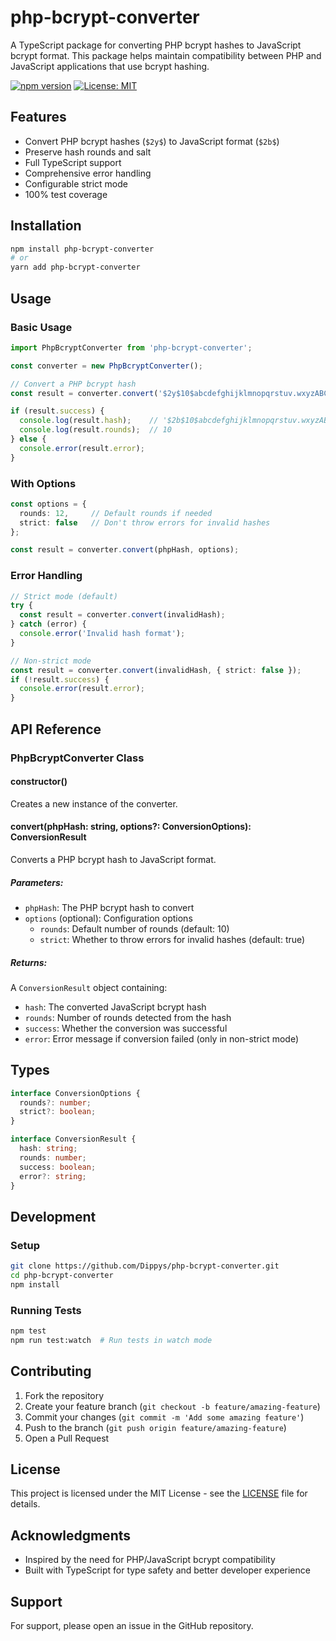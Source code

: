 # php-bcrypt-converter

A TypeScript package for converting PHP bcrypt hashes to JavaScript bcrypt format. This package helps maintain compatibility between PHP and JavaScript applications that use bcrypt hashing.

[![npm version](https://badge.fury.io/js/php-bcrypt-converter.svg)](https://badge.fury.io/js/php-bcrypt-converter)
[![License: MIT](https://img.shields.io/badge/License-MIT-yellow.svg)](https://opensource.org/licenses/MIT)

## Features

- Convert PHP bcrypt hashes (`$2y$`) to JavaScript format (`$2b$`)
- Preserve hash rounds and salt
- Full TypeScript support
- Comprehensive error handling
- Configurable strict mode
- 100% test coverage

## Installation

```bash
npm install php-bcrypt-converter
# or
yarn add php-bcrypt-converter
```

## Usage

### Basic Usage

```typescript
import PhpBcryptConverter from 'php-bcrypt-converter';

const converter = new PhpBcryptConverter();

// Convert a PHP bcrypt hash
const result = converter.convert('$2y$10$abcdefghijklmnopqrstuv.wxyzABCDEFGHIJKLMNOPQRSTUVWXYZ');

if (result.success) {
  console.log(result.hash);    // '$2b$10$abcdefghijklmnopqrstuv.wxyzABCDEFGHIJKLMNOPQRSTUVWXYZ'
  console.log(result.rounds);  // 10
} else {
  console.error(result.error);
}
```

### With Options

```typescript
const options = {
  rounds: 12,     // Default rounds if needed
  strict: false   // Don't throw errors for invalid hashes
};

const result = converter.convert(phpHash, options);
```

### Error Handling

```typescript
// Strict mode (default)
try {
  const result = converter.convert(invalidHash);
} catch (error) {
  console.error('Invalid hash format');
}

// Non-strict mode
const result = converter.convert(invalidHash, { strict: false });
if (!result.success) {
  console.error(result.error);
}
```

## API Reference

### PhpBcryptConverter Class

#### constructor()

Creates a new instance of the converter.

#### convert(phpHash: string, options?: ConversionOptions): ConversionResult

Converts a PHP bcrypt hash to JavaScript format.

##### Parameters:

- `phpHash`: The PHP bcrypt hash to convert
- `options` (optional): Configuration options
  - `rounds`: Default number of rounds (default: 10)
  - `strict`: Whether to throw errors for invalid hashes (default: true)

##### Returns:

A `ConversionResult` object containing:
- `hash`: The converted JavaScript bcrypt hash
- `rounds`: Number of rounds detected from the hash
- `success`: Whether the conversion was successful
- `error`: Error message if conversion failed (only in non-strict mode)

## Types

```typescript
interface ConversionOptions {
  rounds?: number;
  strict?: boolean;
}

interface ConversionResult {
  hash: string;
  rounds: number;
  success: boolean;
  error?: string;
}
```

## Development

### Setup

```bash
git clone https://github.com/Dippys/php-bcrypt-converter.git
cd php-bcrypt-converter
npm install
```

### Running Tests

```bash
npm test
npm run test:watch  # Run tests in watch mode
```

## Contributing

1. Fork the repository
2. Create your feature branch (`git checkout -b feature/amazing-feature`)
3. Commit your changes (`git commit -m 'Add some amazing feature'`)
4. Push to the branch (`git push origin feature/amazing-feature`)
5. Open a Pull Request

## License

This project is licensed under the MIT License - see the [LICENSE](LICENSE) file for details.

## Acknowledgments

- Inspired by the need for PHP/JavaScript bcrypt compatibility
- Built with TypeScript for type safety and better developer experience

## Support

For support, please open an issue in the GitHub repository.
